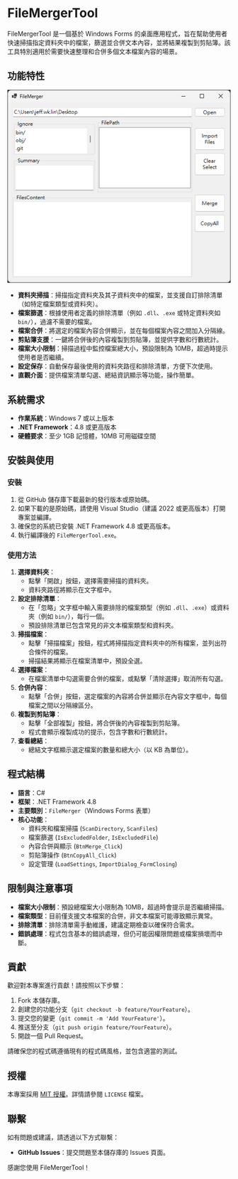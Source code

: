 # FileMergerTool
FileMergerTool 是一個基於 Windows Forms 的桌面應用程式，旨在幫助使用者快速掃描指定資料夾中的檔案，篩選並合併文本內容，並將結果複製到剪貼簿。該工具特別適用於需要快速整理和合併多個文本檔案內容的場景。

## 功能特性

![Image](./Images/GUI.png)


- **資料夾掃描**：掃描指定資料夾及其子資料夾中的檔案，並支援自訂排除清單（如特定檔案類型或資料夾）。
- **檔案篩選**：根據使用者定義的排除清單（例如 `.dll`、`.exe` 或特定資料夾如 `bin/`），過濾不需要的檔案。
- **檔案合併**：將選定的檔案內容合併顯示，並在每個檔案內容之間加入分隔線。
- **剪貼簿支援**：一鍵將合併後的內容複製到剪貼簿，並提供字數和行數統計。
- **檔案大小限制**：掃描過程中監控檔案總大小，預設限制為 10MB，超過時提示使用者是否繼續。
- **設定保存**：自動保存最後使用的資料夾路徑和排除清單，方便下次使用。
- **直觀介面**：提供檔案清單勾選、總結資訊顯示等功能，操作簡單。

## 系統需求

- **作業系統**：Windows 7 或以上版本
- **.NET Framework**：4.8 或更高版本
- **硬體要求**：至少 1GB 記憶體，10MB 可用磁碟空間

## 安裝與使用

### 安裝
1. 從 GitHub 儲存庫下載最新的發行版本或原始碼。
2. 如果下載的是原始碼，請使用 Visual Studio（建議 2022 或更高版本）打開專案並編譯。
3. 確保您的系統已安裝 .NET Framework 4.8 或更高版本。
4. 執行編譯後的 `FileMergerTool.exe`。

### 使用方法
1. **選擇資料夾**：
   - 點擊「開啟」按鈕，選擇需要掃描的資料夾。
   - 資料夾路徑將顯示在文字框中。
2. **設定排除清單**：
   - 在「忽略」文字框中輸入需要排除的檔案類型（例如 `.dll`、`.exe`）或資料夾（例如 `bin/`），每行一個。
   - 預設排除清單已包含常見的非文本檔案類型和資料夾。
3. **掃描檔案**：
   - 點擊「掃描檔案」按鈕，程式將掃描指定資料夾中的所有檔案，並列出符合條件的檔案。
   - 掃描結果將顯示在檔案清單中，預設全選。
4. **選擇檔案**：
   - 在檔案清單中勾選需要合併的檔案，或點擊「清除選擇」取消所有勾選。
5. **合併內容**：
   - 點擊「合併」按鈕，選定檔案的內容將合併並顯示在內容文字框中，每個檔案之間以分隔線區分。
6. **複製到剪貼簿**：
   - 點擊「全部複製」按鈕，將合併後的內容複製到剪貼簿。
   - 程式會顯示複製成功的提示，包含字數和行數統計。
7. **查看總結**：
   - 總結文字框顯示選定檔案的數量和總大小（以 KB 為單位）。

## 程式結構

- **語言**：C#
- **框架**：.NET Framework 4.8
- **主要類別**：`FileMerger`（Windows Forms 表單）
- **核心功能**：
  - 資料夾和檔案掃描 (`ScanDirectory`, `ScanFiles`)
  - 檔案篩選 (`IsExcludedFolder`, `IsExcludedFile`)
  - 內容合併與顯示 (`BtnMerge_Click`)
  - 剪貼簿操作 (`BtnCopyAll_Click`)
  - 設定管理 (`LoadSettings`, `ImportDialog_FormClosing`)

## 限制與注意事項

- **檔案大小限制**：預設總檔案大小限制為 10MB，超過時會提示是否繼續掃描。
- **檔案類型**：目前僅支援文本檔案的合併，非文本檔案可能導致顯示異常。
- **排除清單**：排除清單需手動維護，建議定期檢查以確保符合需求。
- **錯誤處理**：程式包含基本的錯誤處理，但仍可能因權限問題或檔案損壞而中斷。

## 貢獻

歡迎對本專案進行貢獻！請按照以下步驟：

1. Fork 本儲存庫。
2. 創建您的功能分支（`git checkout -b feature/YourFeature`）。
3. 提交您的變更（`git commit -m 'Add YourFeature'`）。
4. 推送至分支（`git push origin feature/YourFeature`）。
5. 開啟一個 Pull Request。

請確保您的程式碼遵循現有的程式碼風格，並包含適當的測試。

## 授權

本專案採用 [MIT 授權](LICENSE)。詳情請參閱 `LICENSE` 檔案。

## 聯繫

如有問題或建議，請透過以下方式聯繫：
- **GitHub Issues**：提交問題至本儲存庫的 Issues 頁面。

感謝您使用 FileMergerTool！
